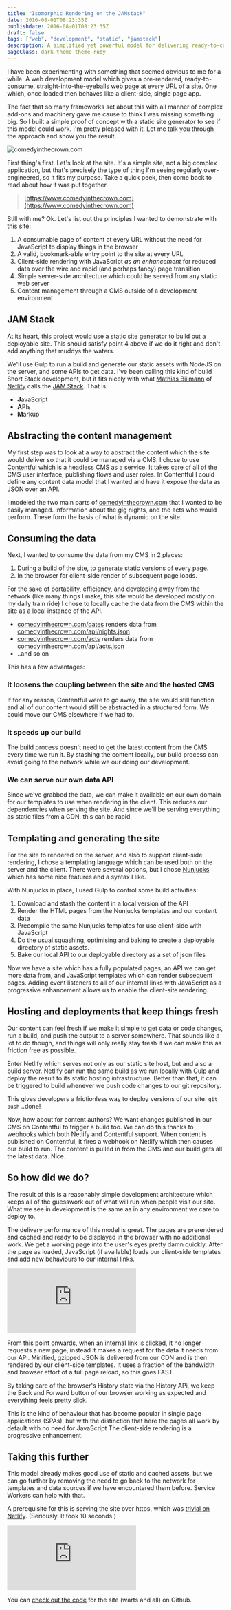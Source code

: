 ```yaml
---
title: "Isomorphic Rendering on the JAMstack"
date: 2016-08-01T08:23:35Z
publishdate: 2016-08-01T08:23:35Z
draft: false
tags: ["web", "development", "static", "jamstack"]
description: A simplified yet powerful model for delivering ready-to-consume web pages which enhance to a dynamic client-side rendering approach
pageClass: dark-theme theme-ruby
---
```

I have been experimenting with something that seemed obvious to me for a while. A web development model which gives a pre-rendered, ready-to-consume, straight-into-the-eyeballs web page at every URL of a site. One which, once loaded then behaves like a client-side, single page app.

The fact that so many frameworks set about this with all manner of complex add-ons and machinery gave me cause to think I was missing something big. So I built a simple proof of concept with a static site generator to see if this model could work. I'm pretty pleased with it. Let me talk you through the approach and show you the result.

![comedyinthecrown.com](/images/Comedy_in_the_Crown.jpg "comedyinthecrown.com - delivered via an enhanced JAM stack")




First thing's first. Let's look at the site. It's a simple site, not a big complex application, but that's precisely the type of thing I'm seeing regularly over-engineered, so it fits my purpose. Take a quick peek, then come back to read about how it was put together.

> [https://www.comedyinthecrown.com](https://www.comedyinthecrown.com)

Still with me? Ok. Let's list out the principles I wanted to demonstrate with this site:

1. A consumable page of content at every URL without the need for JavaScript to display things in the browser
2. A valid, bookmark-able entry point to the site at every URL
3. Client-side rendering with JavaScript _as an enhancement_ for reduced data over the wire and rapid (and perhaps fancy) page transition
4. Simple server-side architecture which could be served from any static web server
5. Content management through a CMS outside of a development environment


## JAM Stack

At its heart, this project would use a static site generator to build out a deployable site. This should satisfy point 4 above if we do it right and don't add anything that muddys the waters.

We'll use Gulp to run a build and generate our static assets with NodeJS on the server, and some APIs to get data. I've been calling this kind of build Short Stack development, but it fits nicely with what [Mathias Biilmann](https://vimeo.com/163522126) of [Netlify](https://netlify.com) calls the [JAM Stack](https://jamstack.org/). That is:

- **J**avaScript
- **A**PIs
- **M**arkup


## Abstracting the content management

My first step was to look at a way to abstract the content which the site would deliver so that it could be managed via a CMS. I chose to use [Contentful](https://contentful.com) which is a headless CMS as a service. It takes care of all of the CMS user interface, publishing flows and user roles. In Contentful I could define any content data model that I wanted and have it expose the data as JSON over an API.

I modeled the two main parts of [comedyinthecrown.com](https://www.comedyinthecrown.com) that I wanted to be easily managed. Information about the gig nights, and the acts who would perform. These form the basis of what is dynamic on the site.



## Consuming the data

Next, I wanted to consume the data from my CMS in 2 places:

1. During a build of the site, to generate static versions of every page.
2. In the browser for client-side render of subsequent page loads.

For the sake of portability, efficiency, and developing away from the network (like many things I make, this site would be developed mostly on my daily train ride) I chose to locally cache the data from the CMS within the site as a local instance of the API.

- [comedyinthecrown.com/dates](https://comedyinthecrown.com/dates) renders data from [comedyinthecrown.com/api/nights.json](https://comedyinthecrown.com/api/nights.json)
- [comedyinthecrown.com/acts](https://comedyinthecrown.com/acts) renders data from [comedyinthecrown.com/api/acts.json](https://comedyinthecrown.com/api/nights.json)
- ..and so on


This has a few advantages:


### It loosens the coupling between the site and the hosted CMS

If for any reason, Contentful were to go away, the site would still function and all of our content would still be abstracted in a structured form. We could move our CMS elsewhere if we had to.

### It speeds up our build

The build process doesn't need to get the latest content from the CMS every time we run it. By stashing the content locally, our build process can avoid going to the network while we our doing our development.

### We can serve our own data API

Since we've grabbed the data, we can make it available on our own domain for our templates to use when rendering in the client. This reduces our dependencies when serving the site. And since we'll be serving everything as static files from a CDN, this can be rapid.


## Templating and generating the site

  For the site to rendered on the server, and also to support client-side rendering, I chose a templating language which can be used both on the server and the client. There were several options, but I chose <a href="https://mozilla.github.io/nunjucks/">Nunjucks</a> which has some nice features and a syntax I like.

  With Nunjucks in place, I used Gulp to control some build activities:

1. Download and stash the content in a local version of the API
2. Render the HTML pages from the Nunjucks templates and our content data
3. Precompile the same Nunjucks templates for use client-side with JavaScript
4. Do the usual squashing, optimising and baking to create a deployable directory of static assets.
5. Bake our local API to our deployable directory as a set of json files

Now we have a site which has a fully populated pages, an API we can get more data from, and JavaScript templates which can render subsequent pages. Adding event listeners to all of our internal links with JavaScript as a progressive enhancement allows us to enable the client-site rendering.


## Hosting and deployments that keep things fresh

Our content can feel fresh if we make it simple to get data or code changes, run a build, and push the output to a server somewhere. That sounds like a lot to do though, and things will only really stay fresh if we can make this as friction free as possible.

Enter Netlify which serves not only as our static site host, but and also a build server. Netlify can run the same build as we run locally with Gulp and deploy the result to its static hosting infrastructure. Better than that, it can be triggered to build whenever we push code changes to our git repository.

This gives developers a frictionless way to deploy versions of our site. `git push` ..done!

Now, how about for content authors? We want changes published in our CMS on Contentful to trigger a build too. We can do this thanks to webhooks which both Netlify and Contentful support. When content is published on Contentful, it fires a webhook on Netlify which then causes our build to run. The content is pulled in from the CMS and our build gets all the latest data. Nice.


## So how did we do?

The result of this is a reasonably simple development architecture which keeps all of the guesswork out of what will run when people visit our site. What we see in development is the same as in any environment we care to deploy to.

The delivery performance of this model is great. The pages are prerendered and cached and ready to be displayed in the browser with no additional work. We get a working page into the user's eyes pretty damn quickly. After the page as loaded, JavaScript (if available) loads our client-side templates and add new behaviours to our internal links.

<div class='embed-container'>
  <iframe src="https://www.youtube.com/embed/XN9CpRT7SB4" frameborder="0" allowfullscreen></iframe>
</div>

From this point onwards, when an internal link is clicked, it no longer requests a new page, instead it makes a request for the data it needs from our API. Minified, gzipped JSON is delivered from our CDN and is then rendered by our client-side templates. It uses a fraction of the bandwidth and browser effort of a full page reload, so this goes FAST.

By taking care of the browser's History state via the History APi, we keep the Back and Forward button of our browser working as expected and everything feels pretty slick.

This is the kind of behaviour that has become popular in single page applications (SPAs), but with the distinction that here the pages all work by default with no need for JavaScript The client-side rendering is a progressive enhancement.


## Taking this further

This model already makes good use of static and cached assets, but we can go further by removing the need to go back to the network for templates and data sources if we have encountered them before. Service Workers can help with that.

A prerequisite for this is serving the site over https, which was [trivial on Netlify](https://www.netlify.com/docs/ssl). (Seriously. It took 10 seconds.)

<div class='embed-container'>
  <iframe src="https://www.youtube.com/embed/k-9T0FYd-QU" frameborder="0" allowfullscreen>
  </iframe>
</div>

You can [check out the code](https://github.com/philhawksworth/comedy-in-the-crown) for the site (warts and all) on Github.

